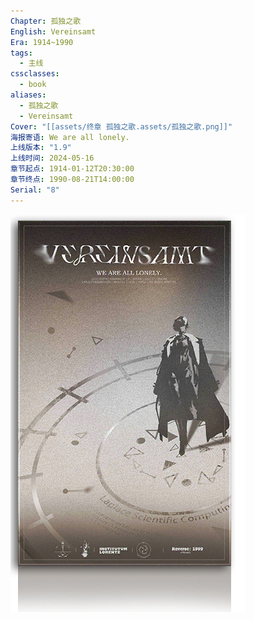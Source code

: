 ```yaml
---
Chapter: 孤独之歌
English: Vereinsamt
Era: 1914~1990
tags:
  - 主线
cssclasses:
  - book
aliases:
  - 孤独之歌
  - Vereinsamt
Cover: "[[assets/终章 孤独之歌.assets/孤独之歌.png]]"
海报寄语: We are all lonely.
上线版本: "1.9"
上线时间: 2024-05-16
章节起点: 1914-01-12T20:30:00
章节终点: 1990-08-21T14:00:00
Serial: "8"
---
```

![cover](assets/终章%20孤独之歌.assets/孤独之歌.png)